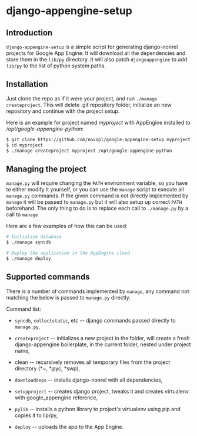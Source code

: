 
django-appengine-setup
======================

## Introduction

``django-appengine-setup`` is a simple script for generating django-nonrel
projects for Google App Engine. It will download all the dependencies and store
them in the ``lib/py`` directory. It will also patch ``djangoappengine`` to add
``lib/py`` to the list of python system paths.

## Installation

Just clone the repo as if it were your project, and run ``./manage
createproject``. This will delete .git repository folder, initialize
an new repository and continue with the project setup.

Here is an example for project named *myproject* with AppEngine installed to
*/opt/google-appengine-python*:

```bash
$ git clone https://github.com/novopl/google-appengine-setup myproject
$ cd myproject
$ ./manage createproject myproject /opt/google-appengine-python
```

## Managing the project

``manage.py`` will require changing the ``PATH`` environment variable, so
you have to either modify it yourself, or you can use the ``manage`` script
to execute all ``manage.py`` commands. If the given command is not directly
implemented by ``manage`` it will be passed to ``manage.py`` but it will
also setup up correct ``PATH`` beforehand. The only thing to do is to replace
each call to ``./manage.py`` by a call to ``manage``

Here are a few examples of how this can be used:

```bash
# Initialize database
$ ./manage syncdb

# Deploy the application in the AppEngine cloud
$ ./manage deploy
```

## Supported commands

There is a number of commands implemented by ``manage``, any command not
matching the below is passed to ``manage.py`` directly.

Command list:

* ``syncdb``, ``collectstatic``, etc -- django commands passed directly to
``manage.py``,

* ``createproject`` -- initializes a new project in the folder, will create a
fresh django-appengine boilerplate, in the current folder, nested  under
project name,

* clean -- recursively removes all temporary files from the project directory
(\*~, \*.pyc, \*swp),

* ``downloaddeps`` -- installs django-nonrel with all dependencies,

* ``setupproject`` -- creates django project, tweaks it and creates virtualenv
with google_appengine reference,

* ``pylib`` -- installs a python library to project's virtualenv using pip and
copies it to lip/py,

* ``deploy`` -- uploads the app to the App Engine.
